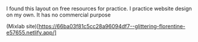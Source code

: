 I found this layout on free resources for practice. I practice website design on my own. It has no commercial purpose

(Mixlab site)[https://66ba03f81c5cc28a96094df7--glittering-florentine-e57655.netlify.app/]
